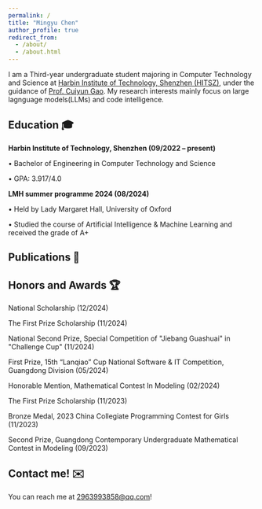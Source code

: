 ```yaml
---
permalink: /
title: "Mingyu Chen"
author_profile: true
redirect_from: 
  - /about/
  - /about.html
---
```


I am a Third-year undergraduate student majoring in Computer Technology and Science at [Harbin Institute of Technology, Shenzhen (HITSZ)](http://cs.hitsz.edu.cn/), under the guidance of [Prof. Cuiyun Gao](https://cuiyungao.github.io). My research interests mainly focus on large lagnguage models(LLMs) and code intelligence.

Education 🎓
------
**Harbin Institute of Technology, Shenzhen (09/2022 – present)**

• Bachelor of Engineering in Computer Technology and Science

• GPA: 3.917/4.0

**LMH summer programme 2024 (08/2024)**

• Held by Lady Margaret Hall, University of Oxford

• Studied the course of Artificial Intelligence & Machine Learning and received the grade of A+

Publications 📝
------

Honors and Awards 🏆
------
National Scholarship (12/2024)

The First Prize Scholarship (11/2024)

National Second Prize, Special Competition of "Jiebang Guashuai" in "Challenge Cup" (11/2024)

First Prize, 15th “Lanqiao” Cup National Software & IT Competition, Guangdong Division (05/2024)

Honorable Mention, Mathematical Contest In Modeling (02/2024)

The First Prize Scholarship (11/2023)

Bronze Medal, 2023 China Collegiate Programming Contest for Girls (11/2023)

Second Prize, Guangdong Contemporary Undergraduate Mathematical Contest in Modeling (09/2023)

Contact me! ✉️
------
You can reach me at 2963993858@qq.com!
